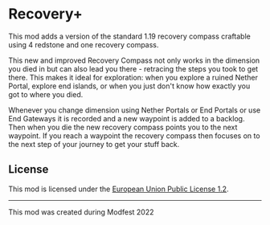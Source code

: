 # Recovery+

This mod adds a version of the standard 1.19 recovery compass craftable using 4 redstone and one recovery compass.

This new and improved Recovery Compass not only works in the dimension you died in but can also lead you there - retracing the steps you took to get there.
This makes it ideal for exploration: when you explore a ruined Nether Portal, explore end islands, or when you just don't know how exactly you got to where you died.

Whenever you change dimension using Nether Portals or End Portals or use End Gateways it is recorded and a new waypoint is added to a backlog.
Then when you die the new recovery compass points you to the next waypoint. If you reach a waypoint the recovery compass then focuses on to the next step of your journey to get your stuff back.

## License

This mod is licensed under the [European Union Public License 1.2](./LICENSE).

---
This mod was created during Modfest 2022
